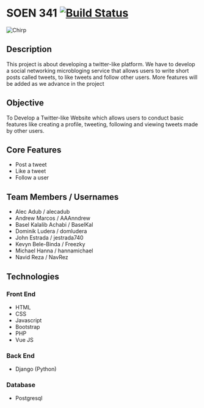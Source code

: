 # SOEN 341 [![Build Status](https://travis-ci.org/domludera/SOEN341UA4.svg?branch=master)](https://travis-ci.org/domludera/SOEN341UA4)

![Chirp](https://i.ibb.co/crv58YB/chirp.png)

## Description

This project is  about developing a twitter-like platform.  We have to develop a social networking microbloging service that allows users to write short posts called tweets, to like tweets and follow other users. More features will be added as we advance in the project

## Objective

To Develop a Twitter-like Website which allows users to conduct basic features like creating a profile, tweeting, following and viewing tweets made by other users.

## Core Features

* Post a tweet
* Like a tweet
* Follow a user

## Team Members / Usernames

* Alec Adub / alecadub
* Andrew Marcos / AAAnndrew
* Basel Kalalib Achabi / BaselKal
* Dominik Ludera / domludera
* John Estrada / jestrada740
* Kevyn Bele-Binda / Freezky
* Michael Hanna / hannamichael
* Navid Reza / NavRez

## Technologies

### Front End
* HTML
* CSS
* Javascript
* Bootstrap
* PHP
* Vue JS

### Back End
* Django (Python)

### Database
* Postgresql

